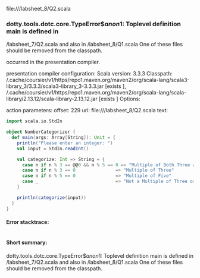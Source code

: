 file://<WORKSPACE>/labsheet_8/Q2.scala
### dotty.tools.dotc.core.TypeError$$anon$1: Toplevel definition main is defined in
  <WORKSPACE>/labsheet_7/Q2.scala
and also in
  <WORKSPACE>/labsheet_8/Q1.scala
One of these files should be removed from the classpath.

occurred in the presentation compiler.

presentation compiler configuration:
Scala version: 3.3.3
Classpath:
<HOME>/.cache/coursier/v1/https/repo1.maven.org/maven2/org/scala-lang/scala3-library_3/3.3.3/scala3-library_3-3.3.3.jar [exists ], <HOME>/.cache/coursier/v1/https/repo1.maven.org/maven2/org/scala-lang/scala-library/2.13.12/scala-library-2.13.12.jar [exists ]
Options:



action parameters:
offset: 229
uri: file://<WORKSPACE>/labsheet_8/Q2.scala
text:
```scala
import scala.io.StdIn

object NumberCategorizer {
  def main(args: Array[String]): Unit = {
    println("Please enter an integer: ")
    val input = StdIn.readInt()

    val categorize: Int => String = {
      case n if n % 3 == @@0 && n % 5 == 0 => "Multiple of Both Three and Five"
      case n if n % 3 == 0               => "Multiple of Three"
      case n if n % 5 == 0               => "Multiple of Five"
      case _                             => "Not a Multiple of Three or Five"
    }

    println(categorize(input))
  }
}

```



#### Error stacktrace:

```

```
#### Short summary: 

dotty.tools.dotc.core.TypeError$$anon$1: Toplevel definition main is defined in
  <WORKSPACE>/labsheet_7/Q2.scala
and also in
  <WORKSPACE>/labsheet_8/Q1.scala
One of these files should be removed from the classpath.